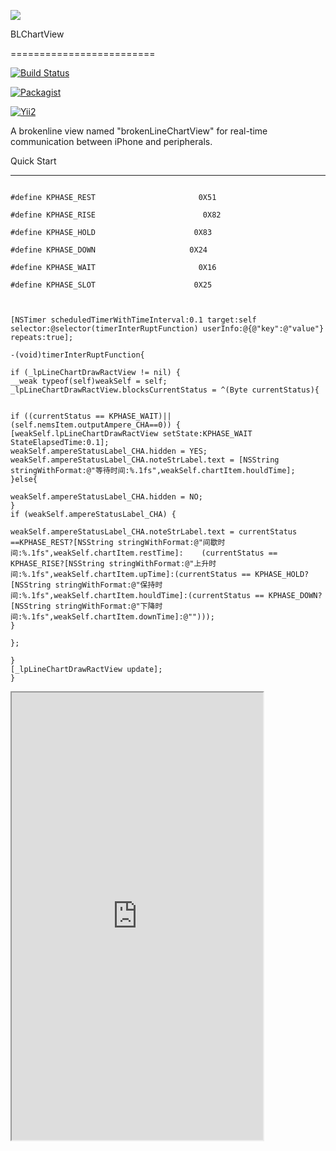



![](https://img.shields.io/apm/l/vim-mode.svg)



BLChartView

=========================

[![Build Status](https://travis-ci.org/meolu/walle-web.svg?branch=master)](https://travis-ci.org/meolu/walle-web)

[![Packagist](https://img.shields.io/packagist/v/meolu/walle-web.svg)](https://packagist.org/packages/meolu/walle-web)

[![Yii2](https://img.shields.io/badge/Powered_by-Yii_Framework-green.svg?style=flat)](http://www.yiiframework.com/)



A brokenline view named "brokenLineChartView" for real-time communication between iPhone and peripherals.







Quick Start

-------------



```

#define KPHASE_REST                       0X51

#define KPHASE_RISE                        0X82

#define KPHASE_HOLD                      0X83

#define KPHASE_DOWN                     0X24

#define KPHASE_WAIT                       0X16

#define KPHASE_SLOT                      0X25



[NSTimer scheduledTimerWithTimeInterval:0.1 target:self selector:@selector(timerInterRuptFunction) userInfo:@{@"key":@"value"} repeats:true];

-(void)timerInterRuptFunction{

if (_lpLineChartDrawRactView != nil) {
__weak typeof(self)weakSelf = self;
_lpLineChartDrawRactView.blocksCurrentStatus = ^(Byte currentStatus){


if ((currentStatus == KPHASE_WAIT)||(self.nemsItem.outputAmpere_CHA==0)) {
[weakSelf.lpLineChartDrawRactView setState:KPHASE_WAIT StateElapsedTime:0.1];
weakSelf.ampereStatusLabel_CHA.hidden = YES;
weakSelf.ampereStatusLabel_CHA.noteStrLabel.text = [NSString stringWithFormat:@"等待时间:%.1fs",weakSelf.chartItem.houldTime];
}else{

weakSelf.ampereStatusLabel_CHA.hidden = NO;
}
if (weakSelf.ampereStatusLabel_CHA) {

weakSelf.ampereStatusLabel_CHA.noteStrLabel.text = currentStatus             ==KPHASE_REST?[NSString stringWithFormat:@"间歇时间:%.1fs",weakSelf.chartItem.restTime]:    (currentStatus == KPHASE_RISE?[NSString stringWithFormat:@"上升时间:%.1fs",weakSelf.chartItem.upTime]:(currentStatus == KPHASE_HOLD?[NSString stringWithFormat:@"保持时间:%.1fs",weakSelf.chartItem.houldTime]:(currentStatus == KPHASE_DOWN?[NSString stringWithFormat:@"下降时间:%.1fs",weakSelf.chartItem.downTime]:@"")));
}

};

}
[_lpLineChartDrawRactView update];
}
```

<iframe height=716 width=402 src="https://github.com/YuePr/BLChartView/blob/master/images/003.gif">





